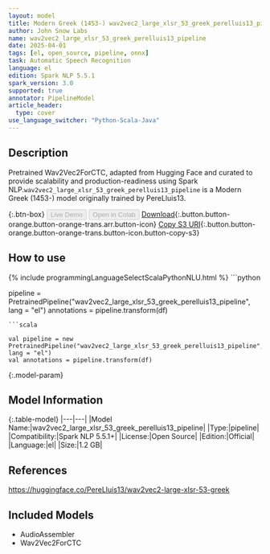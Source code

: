 ```yaml
---
layout: model
title: Modern Greek (1453-) wav2vec2_large_xlsr_53_greek_perelluis13_pipeline pipeline Wav2Vec2ForCTC from PereLluis13
author: John Snow Labs
name: wav2vec2_large_xlsr_53_greek_perelluis13_pipeline
date: 2025-04-01
tags: [el, open_source, pipeline, onnx]
task: Automatic Speech Recognition
language: el
edition: Spark NLP 5.5.1
spark_version: 3.0
supported: true
annotator: PipelineModel
article_header:
  type: cover
use_language_switcher: "Python-Scala-Java"
---
```


## Description

Pretrained Wav2Vec2ForCTC, adapted from Hugging Face and curated to provide scalability and production-readiness using Spark NLP.`wav2vec2_large_xlsr_53_greek_perelluis13_pipeline` is a Modern Greek (1453-) model originally trained by PereLluis13.

{:.btn-box}
<button class="button button-orange" disabled>Live Demo</button>
<button class="button button-orange" disabled>Open in Colab</button>
[Download](https://s3.amazonaws.com/auxdata.johnsnowlabs.com/public/models/wav2vec2_large_xlsr_53_greek_perelluis13_pipeline_el_5.5.1_3.0_1743479420903.zip){:.button.button-orange.button-orange-trans.arr.button-icon}
[Copy S3 URI](s3://auxdata.johnsnowlabs.com/public/models/wav2vec2_large_xlsr_53_greek_perelluis13_pipeline_el_5.5.1_3.0_1743479420903.zip){:.button.button-orange.button-orange-trans.button-icon.button-copy-s3}

## How to use



<div class="tabs-box" markdown="1">
{% include programmingLanguageSelectScalaPythonNLU.html %}
```python

pipeline = PretrainedPipeline("wav2vec2_large_xlsr_53_greek_perelluis13_pipeline", lang = "el")
annotations =  pipeline.transform(df)   

```
```scala

val pipeline = new PretrainedPipeline("wav2vec2_large_xlsr_53_greek_perelluis13_pipeline", lang = "el")
val annotations = pipeline.transform(df)

```
</div>

{:.model-param}
## Model Information

{:.table-model}
|---|---|
|Model Name:|wav2vec2_large_xlsr_53_greek_perelluis13_pipeline|
|Type:|pipeline|
|Compatibility:|Spark NLP 5.5.1+|
|License:|Open Source|
|Edition:|Official|
|Language:|el|
|Size:|1.2 GB|

## References

https://huggingface.co/PereLluis13/wav2vec2-large-xlsr-53-greek

## Included Models

- AudioAssembler
- Wav2Vec2ForCTC